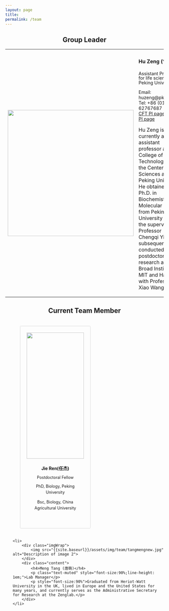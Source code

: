 ```yaml
---
layout: page
title: 
permalink: /team
---
```



<style>
    table {
        width: 100%;
    }
    .img-cell {
        width: 25%; /* 分配25%宽度给图片 */
    }
    .img-cell img {
        width: auto; /* 图片宽度自适应单元格 */
        height: 400px;
        object-fit: cover;
    }
    .text-cell {
        width: 25%; /* 分配25%宽度给文字 */
    }

    .imgContainer {
        display: flex;
        flex-wrap: wrap;
        justify-content: space-between;
    }
    .imgContainer li {
        list-style: none;
        width: 38%; /* 修改为48%以便两列排列 */
        margin: 20px 5%;
        box-shadow: 0px 0px 2px 0px #999;
        padding: 20px;
        display: flex;
        flex-direction: column;
        align-items: center;
        text-align: center;
    }
    .imgContainer li:hover {
        box-shadow: 0px 0px 5px 0px #999;
        transition: .5s;
    }
    .imgContainer .imgWrap {
        width: 100%;
        height: 400px; /* 固定图片高度 */
        display: flex;
        justify-content: center;
        align-items: center;
        overflow: hidden;
    }
    .imgContainer .imgWrap img {
        width: auto;
        height: 100%;
        object-fit: cover; /* 确保图片按比例填充 */
    }
    .imgContainer li .content {
        width: 100%;
        padding: 20px;
    }
    .imgContainer li .content h4 {
        margin: 0;
        line-height: 1.5em;
    }
    .imgContainer li .content p {
        line-height: 1.5em;
        font-size: 90%;
    }
</style>

<h2 align="center">Group Leader</h2>
<table>
    <tr> 
        <td class="img-cell">
            <img src="{{site.baseurl}}/assets/img/team/hunew.jpeg" width="800px"/> 
        </td> 
        <td class="text-cell">
            <h4>Hu Zeng (曾虎)</h4>
            <p class="text-muted" style="font-size:90%;line-height: 1em;">Assistant Professor for life science at Peking University</p>
            <p style="font-size:90%">Email: huzeng@pku.edu.cn<a href="mailto:huzeng@pku.edu.cn" target="_blank"><i class="fa fa-envelope" aria-hidden="true"></i></a>
            <br>Tel: +86 (010) 62767687<br>
            <a href="https://future.pku.edu.cn/jsdw/jy/fzyxs1/11e271c0c09e4b919554a49d90093b98.htm" target="_blank">CFT PI page</a> |
            <a href="https://www.cls.edu.cn/PrincipalInvestigator/pi/index6199.shtml" target="_blank">CLS PI page</a></p>
            <p>Hu Zeng is currently an assistant professor at the College of Future Technology and the Center for Life Sciences at Peking University. He obtained his Ph.D. in Biochemistry and Molecular Biology from Peking University under the supervision of Professor Chengqi Yi, and subsequently conducted postdoctoral research at the Broad Institute of MIT and Harvard with Professor Xiao Wang.</p>
        </td>
    </tr>
</table>

<h2 align="center">Current Team Member</h2>

<ul class="imgContainer">
    <li>
        <div class="imgWrap">
            <img src="{{site.baseurl}}/assets/img/team/renjie.jpg" alt="">
        </div>
        <div class="content">
            <h4>Jie Ren(任杰)</h4>
            <p class="text-muted" style="font-size:90%;line-height: 1em;">Postdoctoral Fellow</p>
            <p style="font-size:90%">PhD, Biology, Peking University</p>
            <p style="font-size:90%">Bsc, Biology, China Agricultural University</p>
            <a href="mailto:renjie@pku.edu.cn" target="_blank"><i class="fa fa-envelope" aria-hidden="true"></i></a>
        </div>
    </li>

    <li>
        <div class="imgWrap">
            <img src="{{site.baseurl}}/assets/img/team/tangmengnew.jpg" alt="Description of image 2">
        </div>
        <div class="content">
            <h4>Meng Tang (唐萌)</h4>
            <p class="text-muted" style="font-size:90%;line-height: 1em;">Lab Manager</p>
            <p style="font-size:90%">Graduated from Heriot-Watt University in the UK, lived in Europe and the United States for many years, and currently serves as the Administrative Secretary for Research at the Zenglab.</p>
        </div>
    </li>
</ul>
